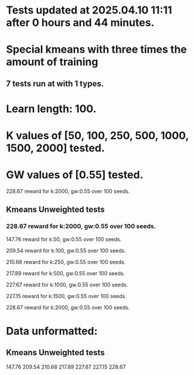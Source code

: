 # Tests updated at 2025.04.10 11:11 after 0 hours and 44 minutes.
# Special kmeans with three times the amount of training
## 7 tests run at with 1 types.
# Learn length: 100.
# K values of [50, 100, 250, 500, 1000, 1500, 2000] tested.
# GW values of [0.55] tested.

228.67 reward for k:2000, gw:0.55 over 100 seeds.


## Kmeans Unweighted tests
### 228.67 reward for k:2000, gw:0.55 over 100 seeds.

147.76 reward for k:50, gw:0.55 over 100 seeds.

209.54 reward for k:100, gw:0.55 over 100 seeds.

210.68 reward for k:250, gw:0.55 over 100 seeds.

217.89 reward for k:500, gw:0.55 over 100 seeds.

227.67 reward for k:1000, gw:0.55 over 100 seeds.

227.15 reward for k:1500, gw:0.55 over 100 seeds.

228.67 reward for k:2000, gw:0.55 over 100 seeds.


# Data unformatted:



## Kmeans Unweighted tests
147.76
209.54
210.68
217.89
227.67
227.15
228.67
